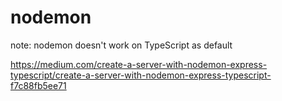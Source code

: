 # nodemon

note: nodemon doesn't work on TypeScript as default  

https://medium.com/create-a-server-with-nodemon-express-typescript/create-a-server-with-nodemon-express-typescript-f7c88fb5ee71

